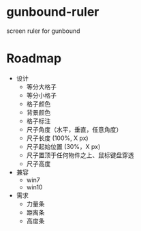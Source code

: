 # gunbound-ruler
screen ruler for gunbound

# Roadmap
- 设计
  - 等分大格子
  - 等分小格子
  - 格子颜色
  - 背景颜色
  - 格子标注
  - 尺子角度（水平，垂直，任意角度）
  - 尺子长度 (100%, X px)
  - 尺子起始位置 (30%，X px)
  - 尺子置顶于任何物件之上、鼠标键盘穿透
  - 尺子高度
- 兼容
  - win7
  - win10
- 需求
  - 力量条
  - 距离条
  - 高度条

